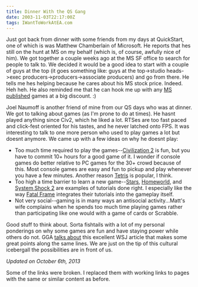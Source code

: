 ```yaml
---
title: Dinner With the QS Gang
date: 2003-11-03T22:17:00Z
tags: IWantToWorkAtEA.com
---
```

Just got back from dinner with some friends from my days at QuickStart, one of which is was Matthew Chamberlain of Microsoft. He reports that hes still on the hunt at MS on my behalf (which is, of course, awfully nice of him). We got together a couple weeks ago at the MS SF office to search for people to talk to. We decided it would be a good idea to start with a couple of guys at the top (it goes something like: guys at the top-&gt;studio heads-&gt;exec producers-&gt;producers-&gt;associate producers) and go from there. He tells me hes helping because he cares about his MS stock price. Indeed. Heh heh. He also reminded me that he can hook me up with any [MS published][1] games at a big discount. :)

Joel Naumoff is another friend of mine from our QS days who was at dinner. We got to talking about games (as I'm prone to do at times). He hasnt played anything since Civ2, which he liked a lot. RTSes are too fast paced and click-fest oriented for his tastes, and he never latched onto FPS. It was interesting to talk to one more person who used to play games a lot but doesnt anymore. We came up with a few ideas on why he doesnt play:

* Too much time required to play the games--[Civilization 2][2] is fun, but you have to commit 10+ hours for a good game of it. I wonder if console games do better relative to PC games for the 30+ crowd because of this. Most console games are easy and fun to pickup and play whenever you have a few minutes. Another reason [Tetris][3] is popular, I think.
* Too high a time barrier to learn a new game--[Stars][4], [Homeworld][5], and [System Shock 2][6] are examples of tutorials done right. I especially like the way [Fatal Frame][7] integrates their tutorials into the gameplay itself.
* Not very social--gaming is in many ways an antisocial activity...Matt's wife complains when he spends too much time playing games rather than participating like one would with a game of cards or Scrabble.

Good stuff to think about. Sorta fishtails with a lot of my personal ponderings on why some games are fun and have staying power while others do not. GGA [talks about][8] this excellent WSJ article that makes some great points along the same lines. We are just on the tip of this cultural icebergall the possibilities are in front of us.

*Updated on October 6th, 2013*

Some of the links were broken. I replaced them with working links to pages with the same or similar content as before.

 [1]: http://www.mobygames.com/company/microsoft-studios
 [2]: http://www.metacritic.com/game/pc/civilization-ii
 [3]: http://www.tetris.com/
 [4]: http://blog.counter-strike.net/
 [5]: http://www.metacritic.com/game/pc/homeworld
 [6]: http://www.metacritic.com/game/pc/system-shock-2
 [7]: http://www.metacritic.com/game/xbox/fatal-frame
 [8]: http://www.gamegirladvance.com/2003/11/the-wsj-gets-it.html

